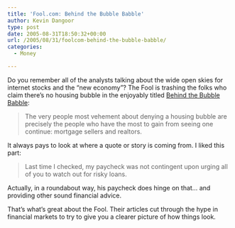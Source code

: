 ```yaml
---
title: 'Fool.com: Behind the Bubble Babble'
author: Kevin Dangoor
type: post
date: 2005-08-31T18:50:32+00:00
url: /2005/08/31/foolcom-behind-the-bubble-babble/
categories:
  - Money

---
```

Do you remember all of the analysts talking about the wide open skies for internet stocks and the &#8220;new economy&#8221;? The Fool is trashing the folks who claim there&#8217;s no housing bubble in the enjoyably titled [Behind the Bubble Babble][1]:

> The very people most vehement about denying a housing bubble are precisely the people who have the most to gain from seeing one continue: mortgage sellers and realtors.

It always pays to look at where a quote or story is coming from. I liked this part:

> Last time I checked, my paycheck was not contingent upon urging all of you to watch out for risky loans.

Actually, in a roundabout way, his paycheck does hinge on that&#8230; and providing other sound financial advice.

That&#8217;s what&#8217;s great about the Fool. Their articles cut through the hype in financial markets to try to give you a clearer picture of how things look.

 [1]: http://www.fool.com/News/mft/2005/mft05082518.htm